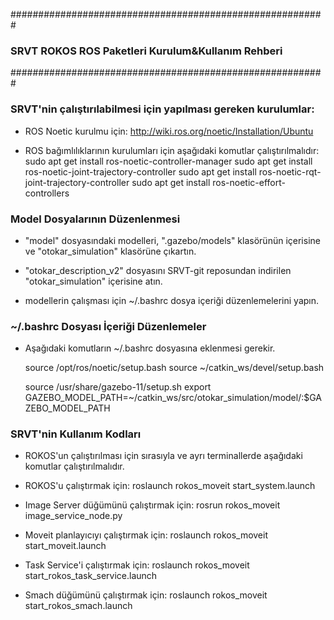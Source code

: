 #########################################################
### SRVT ROKOS ROS Paketleri Kurulum&Kullanım Rehberi ###
#########################################################

### SRVT'nin çalıştırılabilmesi için yapılması gereken kurulumlar:

- ROS Noetic kurulmu için: 
	http://wiki.ros.org/noetic/Installation/Ubuntu

- ROS bağımlılıklarının kurulumları için aşağıdaki komutlar çalıştırılmalıdır:
	sudo apt get install ros-noetic-controller-manager 
	sudo apt get install ros-noetic-joint-trajectory-controller
	sudo apt get install ros-noetic-rqt-joint-trajectory-controller
	sudo apt get install ros-noetic-effort-controllers
	
### Model Dosyalarının Düzenlenmesi

- "model" dosyasındaki modelleri, ".gazebo/models" klasörünün içerisine ve "otokar_simulation" klasörüne çıkartın.

- "otokar_description_v2" dosyasını SRVT-git reposundan indirilen "otokar_simulation" içerisine atın.

- modellerin çalışması için ~/.bashrc dosya içeriği düzenlemelerini yapın.

### ~/.bashrc Dosyası İçeriği Düzenlemeler ###

- Aşağıdaki komutların ~/.bashrc dosyasına eklenmesi gerekir.

	source /opt/ros/noetic/setup.bash
	source ~/catkin_ws/devel/setup.bash

	source /usr/share/gazebo-11/setup.sh
	export GAZEBO_MODEL_PATH=~/catkin_ws/src/otokar_simulation/model/:$GAZEBO_MODEL_PATH

### SRVT'nin Kullanım Kodları
 
- ROKOS'un çalıştırılması için sırasıyla ve ayrı terminallerde aşağıdaki komutlar çalıştırılmalıdır.

+ ROKOS'u çalıştırmak için:
	roslaunch rokos_moveit start_system.launch

+ Image Server düğümünü çalıştırmak için:
	rosrun rokos_moveit image_service_node.py

+ Moveit planlayıcıyı çalıştırmak için:
	roslaunch rokos_moveit start_moveit.launch

+ Task Service'i çalıştırmak için:
	roslaunch rokos_moveit start_rokos_task_service.launch

+ Smach düğümünü çalıştırmak için:
	roslaunch rokos_moveit start_rokos_smach.launch

